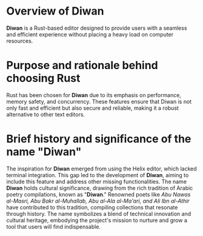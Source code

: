 # Overview of Diwan

**Diwan** is a Rust-based editor designed to provide users with a seamless and efficient experience without placing a heavy load on computer resources.

# Purpose and rationale behind choosing Rust

Rust has been chosen for **Diwan** due to its emphasis on performance, memory safety, and concurrency. These features ensure that Diwan is not only fast and efficient but also secure and reliable, making it a robust alternative to other text editors.

# Brief history and significance of the name "Diwan"

The inspiration for **Diwan** emerged from using the Helix editor, which lacked terminal integration. This gap led to the development of **Diwan**, aiming to include this feature and address other missing functionalities. The name **Diwan** holds cultural significance, drawing from the rich tradition of Arabic poetry compilations, known as "**Diwan**." Renowned poets like _Abu Nawas al-Masri, Abu Bakr al-Muhallab, Abu al-Ala al-Ma'ari, and Ali Ibn al-Athir_ have contributed to this tradition, compiling collections that resonate through history. The name symbolizes a blend of technical innovation and cultural heritage, embodying the project's mission to nurture and grow a tool that users will find indispensable.
